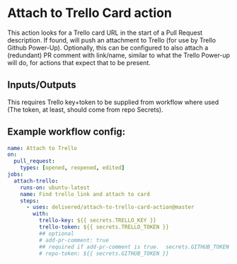 # Attach to Trello Card action

This action looks for a Trello card URL in the start of a Pull Request description.  If found, will push an attachment to Trello (for use by Trello Github Power-Up).  Optionally, this can be configured to also attach a (redundant) PR comment with link/name, similar to what the Trello Power-up will do, for actions that expect that to be present.

## Inputs/Outputs

This requires Trello key+token to be supplied from workflow where used (The token, at least, should come from repo Secrets).

## Example workflow config:
```yml
name: Attach to Trello
on:
  pull_request:
    types: [opened, reopened, edited]
jobs:
  attach-trello:
    runs-on: ubuntu-latest
    name: Find trello link and attach to card
    steps:
      - uses: delivered/attach-to-trello-card-action@master
        with:
          trello-key: ${{ secrets.TRELLO_KEY }}
          trello-token: ${{ secrets.TRELLO_TOKEN }}
          ## optional
          # add-pr-comment: true
          ## required if add-pr-comment is true.  secrets.GITHUB_TOKEN is supplied by GH action implicitly.
          # repo-token: ${{ secrets.GITHUB_TOKEN }}
```

